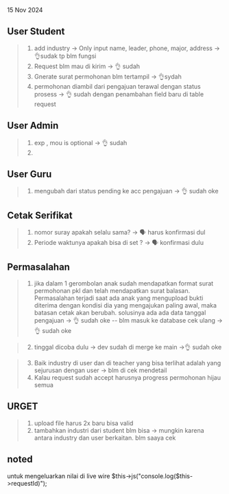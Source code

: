 15 Nov 2024
## User Student 
> 1. add industry -> Only input name, leader, phone, major, address -> 👌sudak tp blm fungsi
> 2. Request blm mau di kirim -> 👌 sudah
> 3. Gnerate surat permohonan blm tertampil ->  👌sydah
> 4. permohonan diambil dari pengajuan terawal dengan status prosess -> 👌 sudah dengan penambahan field baru di table request


## User Admin
> 1. exp , mou is optional -> 👌 sudah
> 2. 


## User Guru
> 1. mengubah dari status pending ke acc pengajuan -> 👌 sudah oke


## Cetak Serifikat
> 1. nomor suray apakah selalu sama? -> 🗣️ harus konfirmasi dul
> 2. Periode waktunya apakah bisa di set ? -> 🗣️ konfirmasi dulu


## Permasalahan
> 1. jika dalam 1 gerombolan anak sudah mendapatkan format surat permohonan pkl dan telah mendapatkan surat balasan. Permasalahan terjadi saat ada anak yang mengupload bukti diterima dengan kondisi dia yang mengajukan paling awal, maka batasan cetak akan berubah. solusinya ada ada data tanggal pengajuan  -> 👌 sudah oke
    -- blm masuk ke database cek ulang -> 👌 sudah oke

> 2. tinggal dicoba dulu -> dev sudah di merge ke main ->👌 sudah oke

> 3. Baik industry di user dan di teacher yang bisa terlihat adalah yang sejurusan dengan user -> blm di cek mendetail 
> 4. Kalau request sudah accept harusnya progress permohonan hijau semua

## URGET
> 1. upload file harus 2x baru bisa valid
> 2. tambahkan industri dari student blm bisa -> mungkin karena antara industry dan user berkaitan. blm saaya cek

## noted
untuk mengeluarkan nilai di live wire
$this->js("console.log($this->requestId)");